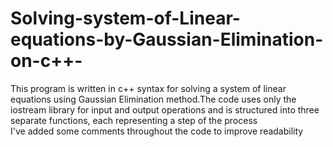 # Solving-system-of-Linear-equations-by-Gaussian-Elimination-on-c++-
<p>This program is written in c++ syntax for solving a system of linear equations using Gaussian Elimination method.The code uses only the iostream library for input and output operations and is structured into three separate functions, each representing a step of the process<br> I've added some comments throughout the code to improve readability </p>
